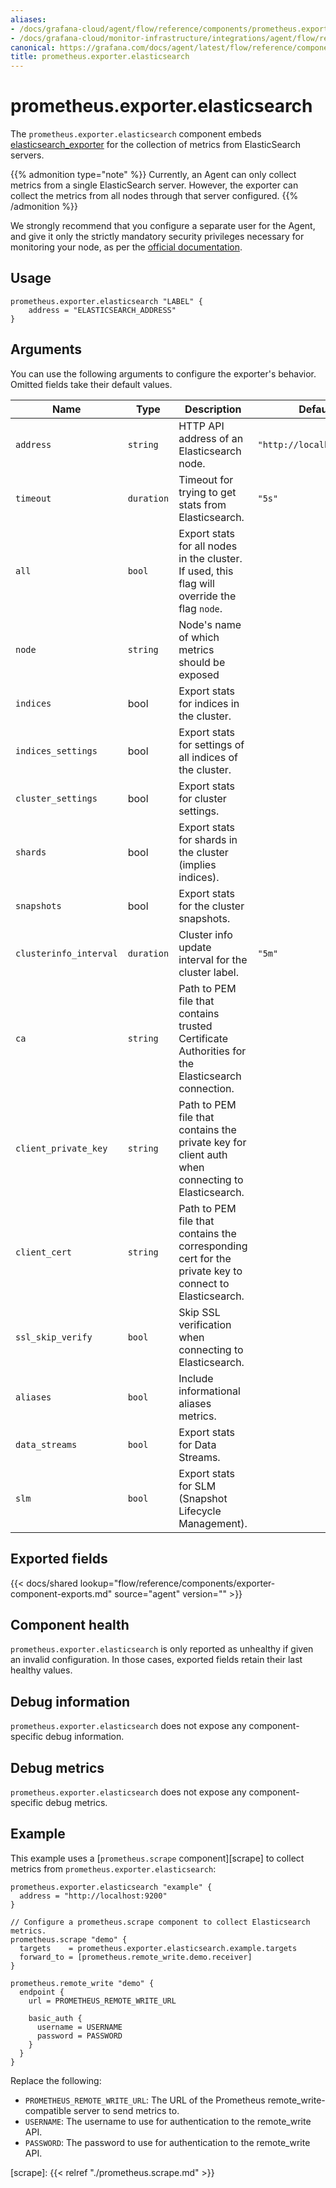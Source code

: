 ```yaml
---
aliases:
- /docs/grafana-cloud/agent/flow/reference/components/prometheus.exporter.elasticsearch/
- /docs/grafana-cloud/monitor-infrastructure/integrations/agent/flow/reference/components/prometheus.exporter.elasticsearch/
canonical: https://grafana.com/docs/agent/latest/flow/reference/components/prometheus.exporter.elasticsearch/
title: prometheus.exporter.elasticsearch
---
```


# prometheus.exporter.elasticsearch

The `prometheus.exporter.elasticsearch` component embeds
[elasticsearch_exporter](https://github.com/prometheus-community/elasticsearch_exporter) for
the collection of metrics from ElasticSearch servers.

{{% admonition type="note" %}}
Currently, an Agent can only collect metrics from a single ElasticSearch server.
However, the exporter can collect the metrics from all nodes through that server configured.
{{% /admonition %}}

We strongly recommend that you configure a separate user for the Agent, and give it only the strictly mandatory
security privileges necessary for monitoring your node, as per the [official documentation](https://github.com/prometheus-community/elasticsearch_exporter#elasticsearch-7x-security-privileges).

## Usage

```river
prometheus.exporter.elasticsearch "LABEL" {
    address = "ELASTICSEARCH_ADDRESS"
}
```

## Arguments

You can use the following arguments to configure the exporter's behavior.
Omitted fields take their default values.

| Name                   | Type       | Description                                                                                            | Default                   | Required |
| ---------------------- | ---------- | ------------------------------------------------------------------------------------------------------ | ------------------------- | -------- |
| `address`              | `string`   | HTTP API address of an Elasticsearch node.                                                             | `"http://localhost:9200"` | no       |
| `timeout`              | `duration` | Timeout for trying to get stats from Elasticsearch.                                                    | `"5s"`                    | no       |
| `all`                  | `bool`     | Export stats for all nodes in the cluster. If used, this flag will override the flag `node`.           |                           | no       |
| `node`                 | `string`   | Node's name of which metrics should be exposed                                                         |                           | no       |
| `indices`              | bool       | Export stats for indices in the cluster.                                                               |                           | no       |
| `indices_settings`     | bool       | Export stats for settings of all indices of the cluster.                                               |                           | no       |
| `cluster_settings`     | bool       | Export stats for cluster settings.                                                                     |                           | no       |
| `shards`               | bool       | Export stats for shards in the cluster (implies indices).                                              |                           | no       |
| `snapshots`            | bool       | Export stats for the cluster snapshots.                                                                |                           | no       |
| `clusterinfo_interval` | `duration` | Cluster info update interval for the cluster label.                                                    | `"5m"`                    | no       |
| `ca`                   | `string`   | Path to PEM file that contains trusted Certificate Authorities for the Elasticsearch connection.       |                           | no       |
| `client_private_key`   | `string`   | Path to PEM file that contains the private key for client auth when connecting to Elasticsearch.       |                           | no       |
| `client_cert`          | `string`   | Path to PEM file that contains the corresponding cert for the private key to connect to Elasticsearch. |                           | no       |
| `ssl_skip_verify`      | `bool`     | Skip SSL verification when connecting to Elasticsearch.                                                |                           | no       |
| `aliases`              | `bool`     | Include informational aliases metrics.                                                                 |                           | no       |
| `data_streams`         | `bool`     | Export stats for Data Streams.                                                                         |                           | no       |
| `slm`                  | `bool`     | Export stats for SLM (Snapshot Lifecycle Management).                                                  |                           | no       |

## Exported fields

{{< docs/shared lookup="flow/reference/components/exporter-component-exports.md" source="agent" version="<AGENT VERSION>" >}}

## Component health

`prometheus.exporter.elasticsearch` is only reported as unhealthy if given
an invalid configuration. In those cases, exported fields retain their last
healthy values.

## Debug information

`prometheus.exporter.elasticsearch` does not expose any component-specific
debug information.

## Debug metrics

`prometheus.exporter.elasticsearch` does not expose any component-specific
debug metrics.

## Example

This example uses a [`prometheus.scrape` component][scrape] to collect metrics
from `prometheus.exporter.elasticsearch`:

```river
prometheus.exporter.elasticsearch "example" {
  address = "http://localhost:9200"
}

// Configure a prometheus.scrape component to collect Elasticsearch metrics.
prometheus.scrape "demo" {
  targets    = prometheus.exporter.elasticsearch.example.targets
  forward_to = [prometheus.remote_write.demo.receiver]
}

prometheus.remote_write "demo" {
  endpoint {
    url = PROMETHEUS_REMOTE_WRITE_URL

    basic_auth {
      username = USERNAME
      password = PASSWORD
    }
  }
}
```

Replace the following:

- `PROMETHEUS_REMOTE_WRITE_URL`: The URL of the Prometheus remote_write-compatible server to send metrics to.
- `USERNAME`: The username to use for authentication to the remote_write API.
- `PASSWORD`: The password to use for authentication to the remote_write API.

[scrape]: {{< relref "./prometheus.scrape.md" >}}
